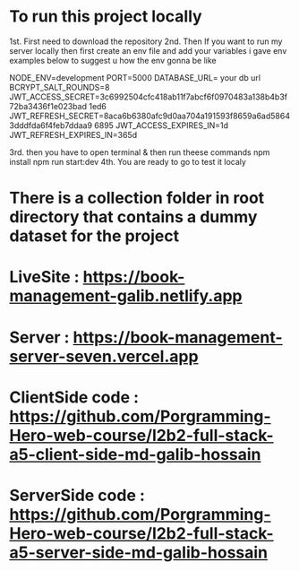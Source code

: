 # To run this project locally 
1st. First need to download the repository
2nd. Then If you want to run my server locally then first create an env file and add your variables i gave env examples below to suggest u how the env gonna be like

NODE_ENV=development
PORT=5000
DATABASE_URL= your db url
BCRYPT_SALT_ROUNDS=8
JWT_ACCESS_SECRET=3c6992504cfc418ab11f7abcf6f0970483a138b4b3f72ba3436f1e023bad
1ed6
JWT_REFRESH_SECRET=8aca6b6380afc9d0aa704a191593f8659a6ad58643dddfda6f4feb7ddaa9
6895
JWT_ACCESS_EXPIRES_IN=1d
JWT_REFRESH_EXPIRES_IN=365d

3rd. then you have to open terminal & then run theese commands 
      npm install 
      npm run start:dev
4th.  You are ready to go to test it localy

# There is a collection folder in root directory that contains a dummy dataset for the project

# LiveSite : https://book-management-galib.netlify.app
# Server   : https://book-management-server-seven.vercel.app

# ClientSide code : https://github.com/Porgramming-Hero-web-course/l2b2-full-stack-a5-client-side-md-galib-hossain

# ServerSide code : https://github.com/Porgramming-Hero-web-course/l2b2-full-stack-a5-server-side-md-galib-hossain